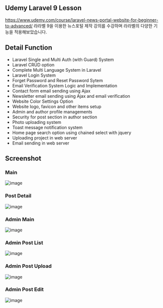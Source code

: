 ## Udemy Laravel 9 Lesson
https://www.udemy.com/course/laravel-news-portal-website-for-beginner-to-advanced/
라라벨 9을 이용한 뉴스포털 제작 강의를 수강하며 라라벨의 다양한 기능을 적용해보았습니다. 

## Detail Function
- Laravel Single and Multi Auth (with Guard) System
- Laravel CRUD option
- Complete Multi Language System in Laravel
- Laravel Login System
- Forget Password and Reset Password Sytem
- Email Verification System Logic and Implementation
- Contact form email sending using Ajax
- Newsletter email sending using Ajax and email verification
- Website Color Settings Option
- Website logo, favicon and other items setup
- Admin and author profile managements
- Security for post section in author section
- Photo uploading system
- Toast message notification system
- Home page search option using chained select with jquery
- Uploading project in web server
- Email sending in web server

## Screenshot

### Main
![image](https://user-images.githubusercontent.com/98267764/207819847-3b83f3d8-7939-4a3e-b1ab-bba742ba5766.png)

### Post Detail
![image](https://user-images.githubusercontent.com/98267764/207824630-0677b261-cb1b-44c5-b71c-175199f80e31.png)

### Admin Main
![image](https://user-images.githubusercontent.com/98267764/207823691-5ccda042-8106-4f23-a9b2-ac1531a5a037.png)

### Admin Post List 
![image](https://user-images.githubusercontent.com/98267764/207823854-6517bd7d-0629-4f90-9c03-14f57887d5ae.png)

### Admin Post Upload
![image](https://user-images.githubusercontent.com/98267764/207824501-2955b4f3-c64e-4564-a903-d9467f53b70c.png)

### Admin Post Edit
![image](https://user-images.githubusercontent.com/98267764/207824352-9b6ed39f-6f97-4043-97a3-202a9f147c81.png)
